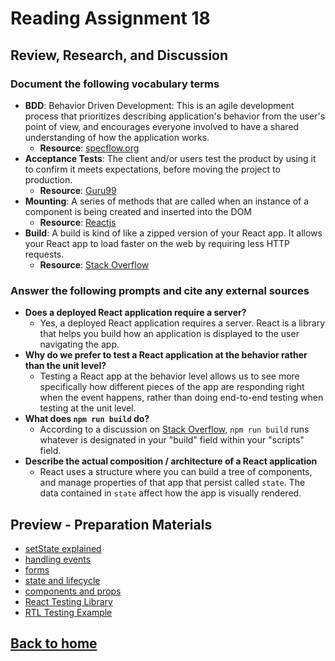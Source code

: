 # Reading Assignment 18

## Review, Research, and Discussion

### Document the following vocabulary terms

- **BDD**: Behavior Driven Development: This is an agile development process that prioritizes describing application's behavior from the user's point of view, and encourages everyone involved to have a shared understanding of how the application works.
  - **Resource**: [specflow.org](https://specflow.org/bdd/)
- **Acceptance Tests**: The client and/or users test the product by using it to confirm it meets expectations, before moving the project to production.
  - **Resource**: [Guru99](https://www.guru99.com/user-acceptance-testing.html)
- **Mounting**: A series of methods that are called when an instance of a component is being created and inserted into the DOM
  - **Resource**: [Reactjs](https://reactjs.org/docs/react-component.html#mounting)
- **Build**: A build is kind of like a zipped version of your React app. It allows your React app to load faster on the web by requiring less HTTP requests.
  - **Resource**: [Stack Overflow](https://stackoverflow.com/questions/43830866/what-is-npm-run-build-in-create-react-app#:~:text=When%20a%20user%20visits%20your,the%20same%20with%20your%20JavaScript.)

### Answer the following prompts and cite any external sources

- **Does a deployed React application require a server?**
  - Yes, a deployed React application requires a server. React is a library that helps you build how an application is displayed to the user navigating the app.
- **Why do we prefer to test a React application at the behavior rather than the unit level?**
  - Testing a React app at the behavior level allows us to see more specifically how different pieces of the app are responding right when the event happens, rather than doing end-to-end testing when testing at the unit level.
- **What does `npm run build` do?**
  - According to a discussion on [Stack Overflow](https://stackoverflow.com/questions/43664200/what-is-the-difference-between-npm-install-and-npm-run-build#:~:text=npm%20run%20build%20%28%20is%20also,json%28.), `npm run build` runs whatever is designated in your "build" field within your "scripts" field.
- **Describe the actual composition / architecture of a React application**
  - React uses a structure where you can build a tree of components, and manage properties of that app that persist called `state`. The data contained in `state` affect how the app is visually rendered.

## Preview - Preparation Materials

- [setState explained](https://css-tricks.com/understanding-react-setstate/)
- [handling events](https://facebook.github.io/react/docs/handling-events.html)
- [forms](https://facebook.github.io/react/docs/forms.html)
- [state and lifecycle](https://facebook.github.io/react/docs/state-and-lifecycle.html)
- [components and props](https://facebook.github.io/react/docs/components-and-props.html)
- [React Testing Library](https://testing-library.com/docs/react-testing-library/intro/)
- [RTL Testing Example](https://thomlom.dev/beginner-guide-testing-react-apps/)

## [Back to home](https://dcalhoun286.github.io/reading-notes/)
